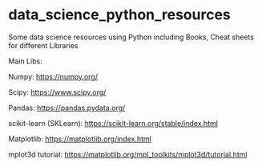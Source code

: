 # data_science_python_resources
Some data science resources using Python including Books, Cheat sheets for different Libraries  

Main Libs: 

Numpy: https://numpy.org/

Scipy: https://www.scipy.org/

Pandas: https://pandas.pydata.org/ 

scikit-learn (SKLearn): https://scikit-learn.org/stable/index.html

Matplotlib: https://matplotlib.org/index.html

mplot3d tutorial: https://matplotlib.org/mpl_toolkits/mplot3d/tutorial.html
